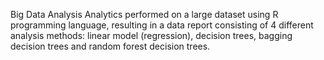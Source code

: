 Big Data Analysis
Analytics performed on a large dataset using R programming language, resulting in a data report consisting of 4 different analysis methods: linear model (regression), decision trees, bagging decision trees and random forest decision trees.
